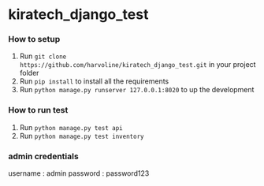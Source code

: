 # kiratech_django_test

### How to setup
1. Run `git clone https://github.com/harvoline/kiratech_django_test.git` in your project folder
2. Run `pip install` to install all the requirements
3. Run `python manage.py runserver 127.0.0.1:8020` to up the development


### How to run test
1. Run `python manage.py test api`
2. Run `python manage.py test inventory`


### admin credentials
username : admin
password : password123

